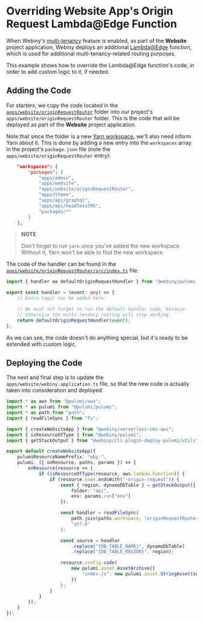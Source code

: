 # Overriding Website App's Origin Request Lambda@Edge Function

When Webiny's [multi-tenancy](https://webiny.com/docs/enterprise/multi-tenancy) feature is enabled, as part of the **Website** project application, Webiny deploys an additional [Lambda@Edge](https://aws.amazon.com/lambda/edge/) function, which is used for additional multi-tenancy-related routing purposes.

This example shows how to override the Lambda@Edge function's code, in order to add custom logic to it, if needed.

## Adding the Code

For starters, we copy the code located in the [`apps/website/originRequestRouter`](./apps/website/originRequestRouter) folder into our project's `apps/website/originRequestRouter` folder. This is the code that will be deployed as part of the **Website** project application. 

Note that since the folder is a new [Yarn workspace](https://yarnpkg.com/features/workspaces#gatsby-focus-wrapper), we'll also need inform Yarn about it. This is done by adding a new entry into the `workspaces` array in the project's `package.json` file (note the `apps/website/originRequestRouter` entry):

```json
	"workspaces": {
		"packages": [
			"apps/admin",
			"apps/website",
			"apps/website/originRequestRouter",
			"apps/theme",
			"apps/api/graphql",
			"apps/api/headlessCMS",
			"packages/*"
		]
	},
```

> **NOTE**
> 
> Don't forget to run `yarn` once you've added the new workspace. Without it, Yarn won't be able to find the new workspace. 

The code of the handler can be found in the  [`apps/website/originRequestRouter/src/index.ts`](./apps/website/originRequestRouter/src/index.ts) file. 

```ts
import { handler as defaultOriginRequestHandler } from "@webiny/pulumi-aws/components/tenantRouter/functions/origin/request";

export const handler = (event: any) => {
    // Extra logic can be added here.

    // We must not forget to run the default handler code, because
    // otherwise the multi-tenancy routing will stop working.
    return defaultOriginRequestHandler(event);
};
```

As we can see, the code doesn't do anything special, but it's ready to be extended with custom logic.

## Deploying the Code

The next and final step is to update the `apps/website/webiny.application.ts` file, so that the new code is actually taken into consideration and deployed:

```ts
import * as aws from "@pulumi/aws";
import * as pulumi from "@pulumi/pulumi";
import * as path from "path";
import { readFileSync } from "fs";

import { createWebsiteApp } from "@webiny/serverless-cms-aws";
import { isResourceOfType } from "@webiny/pulumi";
import { getStackOutput } from "@webiny/cli-plugin-deploy-pulumi/utils";

export default createWebsiteApp({
    pulumiResourceNamePrefix: "wby-",
    pulumi: ({ onResource, paths, params }) => {
        onResource(resource => {
            if (isResourceOfType(resource, aws.lambda.Function)) {
                if (resource.name.endsWith("-origin-request")) {
                    const { region, dynamoDbTable } = getStackOutput({
                        folder: "api",
                        env: params.run["env"]
                    });

                    const handler = readFileSync(
                        path.join(paths.workspace, "originRequestRouter/build/handler.js"),
                        "utf-8"
                    );

                    const source = handler
                        .replace("{DB_TABLE_NAME}", dynamoDbTable)
                        .replace("{DB_TABLE_REGION}", region);

                    resource.config.code(
                        new pulumi.asset.AssetArchive({
                            "index.js": new pulumi.asset.StringAsset(source)
                        })
                    );
                }
            }
        });
    }
});
```